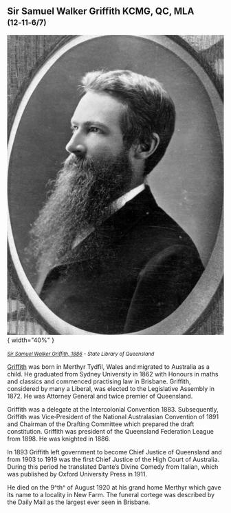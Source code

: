 ## Sir Samuel Walker Griffith KCMG, QC, MLA <small>(12‑11‑6/7)</small> 

![Sir Samuel Walker Griffith, 1886](../assets/samuel-walker-griffith-1886.jpg){ width="40%" }

*<small>[Sir Samuel Walker Griffith, 1886](http://onesearch.slq.qld.gov.au/permalink/f/1upgmng/slq_alma21220124990002061) - State Library of Queensland </small>* 

[Griffith](https://adb.anu.edu.au/biography/griffith-sir-samuel-walker-445) was born in Merthyr Tydfil, Wales and migrated to Australia as a child. He graduated from Sydney University in 1862 with Honours in maths and classics and commenced practising law in Brisbane. Griffith, considered by many a Liberal, was elected to the Legislative Assembly in 1872. He was Attorney General and twice premier of Queensland. 

Griffith was a delegate at the Intercolonial Convention 1883. Subsequently, Griffith was Vice‑President of the National Australasian Convention of 1891 and Chairman of the Drafting Committee which prepared the draft constitution. Griffith was president of the Queensland Federation League from 1898. He was knighted in 1886.

In 1893 Griffith left government to become Chief Justice of Queensland and from 1903 to 1919 was the first Chief Justice of the High Court of Australia. During this period he translated Dante’s Divine Comedy from Italian, which was published by Oxford University Press in 1911. 

He died on the 9^th^ of August 1920 at his grand home Merthyr which gave its name to a locality in New Farm. The funeral cortege was described by the Daily Mail as the largest ever seen in Brisbane.
